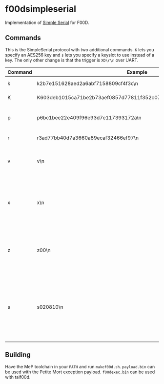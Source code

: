 # f00dsimpleserial

Implementation of [Simple Serial](https://wiki.newae.com/SimpleSerial) for 
F00D.

## Commands

This is the SimpleSerial protocol with two additional commands. `K` lets you 
specify an AES256 key and `s` lets you specify a keyslot to use instead of a 
key. The only other change is that the trigger is `XD\r\n` over UART.

| Command | Example                                                             | Description                                                                                                       | In/Out |
|---------|---------------------------------------------------------------------|-------------------------------------------------------------------------------------------------------------------|--------|
| k       | k2b7e151628aed2a6abf7158809cf4f3c\n                                 | Set AES-128 key                                                                                                   | In     |
| K       | K603deb1015ca71be2b73aef0857d77811f352c073b6108d72d9810a30914dff4\n | Set AES-256 key                                                                                                   | In     |
| p       | p6bc1bee22e409f96e93d7e117393172a\n                                 | Send input plain-text, cause encryption                                                                           | In     |
| r       | r3ad77bb40d7a3660a89ecaf32466ef97\n                                 | Encryption result                                                                                                 | Out    |
| v       | v\n                                                                 | Check protocol version (ACK on v1.1)                                                                              | In     |
| x       | x\n                                                                 | Clears Buffers (resets to 'IDLE' state), does not clear any variables.                                            | In     |
| z       | z00\n                                                               | ACK - Command processing done (with optional status code)                                                         | Out    |
| s       | s020810\n                                                           | Set keyslot & key length. First two bytes is keyslot in big endian. Last byte is 10 for AES128 and 20 for AES256. | In     |

## Building

Have the MeP toolchain in your `PATH` and run `makef00d.sh`. `payload.bin` can 
be used with the Petite Mort exception payload. `f00dexec.bin` can be used with 
taif00d.

